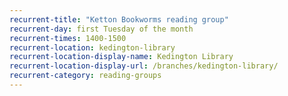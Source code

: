 ```yaml
---
recurrent-title: "Ketton Bookworms reading group"
recurrent-day: first Tuesday of the month
recurrent-times: 1400-1500
recurrent-location: kedington-library
recurrent-location-display-name: Kedington Library
recurrent-location-display-url: /branches/kedington-library/
recurrent-category: reading-groups
---
```

